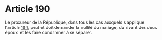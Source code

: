 # Article 190

Le procureur de la République, dans tous les cas auxquels s'applique l'article <a href='/code-civil/livre-ier-des-personnes/titre-v-du-mariage/chapitre-iv-des-demandes-en-nullite-de-mariage/184.md' title='Code civil - art. 184 (V)'>184</a>, peut et doit demander la nullité du mariage, du vivant des deux époux, et les faire condamner à se séparer.